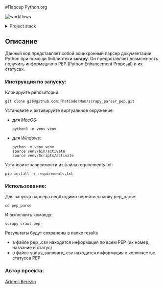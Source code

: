 #Парсер Python.org

![workflows](https://github.com/ThatCoderMan/scrapy_parser_pep/actions/workflows/workflow.yml/badge.svg)

<details>
<summary>Project stack</summary>

- Python 3.10
- Scrapy
- GitHub Actions

</details>

## Описание
Данный код представляет собой асинхронный парсер документации Python 
при помощи библиотеки **scrapy**. Он предоставляет возможность получить 
информацию о PEP (Python Enhancement Proposal) и их статусах.


### Инструкция по запуску:
Клонируйте репозиторий:
```commandline
git clone git@github.com:ThatCoderMan/scrapy_parser_pep.git
```
Установите и активируйте виртуальное окружение:

- *для MacOS:*
    ```commandline
    python3 -m venv venv
    ```
- *для Windows:*
    ```commandline
    python -m venv venv
    source venv/bin/activate
    source venv/Scripts/activate
    ```
Установите зависимости из файла requirements.txt:
```commandline
pip install -r requirements.txt
```

### Использование:
Для запуска парсера необходимо перейти в папку pep_parse:
```commandline
cd pep_parse
```
И выполнить команду:
```commandline
scrapy crawl pep 
```
Результаты будут сохранены в папке results
- в файле pep_<date>.csv находится информация по всем PEP (их номер, название и статус)
- в файле status_summary_<date>.csv находится информация о колличестве статусов PEP


### Автор проекта:

[Artemii Berezin](https://github.com/ThatCoderMan)
